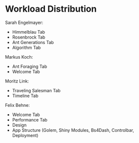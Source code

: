 # Workload Distribution

Sarah Engelmayer:
* Himmelblau Tab
* Rosenbrock Tab
* Ant Generations Tab
* Algorithm Tab

Markus Koch:
* Ant Foraging Tab
* Welcome Tab

Moritz Link:
* Traveling Salesman Tab
* Timeline Tab

Felix Behne:
* Welcome Tab
* Performance Tab
* Design
* App Structure (Golem, Shiny Modules, Bs4Dash, Controlbar, Deployment)
